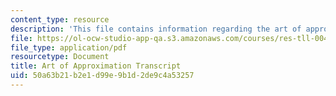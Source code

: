 ```yaml
---
content_type: resource
description: 'This file contains information regarding the art of approximation transcript. '
file: https://ol-ocw-studio-app-qa.s3.amazonaws.com/courses/res-tll-004-stem-concept-videos-fall-2013/50a63b21b2e1d99e9b1d2de9c4a53257_MITRES_TLL-004F13_ArtofApp.pdf
file_type: application/pdf
resourcetype: Document
title: Art of Approximation Transcript
uid: 50a63b21-b2e1-d99e-9b1d-2de9c4a53257
---
```

